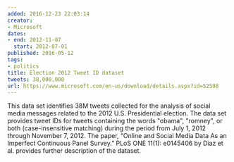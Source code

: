 ```yaml
---
added: 2016-12-23 22:03:14
creator:
- Microsoft
dates:
- end: 2012-11-07
  start: 2012-07-01
published: 2016-05-12
tags:
- politics
title: Election 2012 Tweet ID dataset
tweets: 38,000,000
url: https://www.microsoft.com/en-us/download/details.aspx?id=52598
---
```


This data set identifies 38M tweets collected for the analysis of social media messages related to the 2012 U.S. Presidential election. The data set provides tweet IDs for tweets containing the words "obama", "romney", or both (case-insensitive matching) during the period from July 1, 2012 through November 7, 2012. The paper, “Online and Social Media Data As an Imperfect Continuous Panel Survey.” PLoS ONE 11(1): e0145406 by Diaz et al.  provides further description of the dataset.
